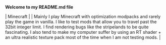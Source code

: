 **Welcome to my README.md file**

| Minecraft |
| Mainly I play Minecraft with optimization modpacks and rarely play the game in vanilla. I like to test mods that allow you to travel past the 32bit integer limit. I find rendering bugs like the stripelands to be quite fascinating. I also tend to make my computer suffer by using an RT shader + an ultra realistic texture pack most of the time when I am not testing mods. |

